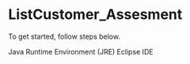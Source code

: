 # ListCustomer_Assesment

To get started, follow steps below.

Java Runtime Environment (JRE)
Eclipse IDE

